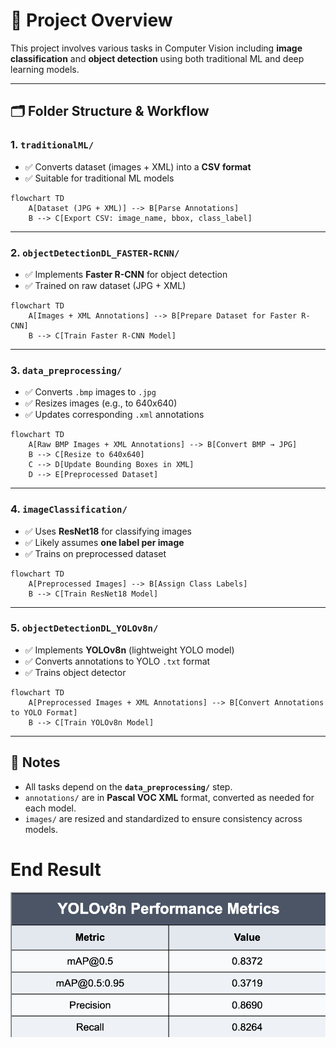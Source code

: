 # 🧠 Project Overview

This project involves various tasks in Computer Vision including **image classification** and **object detection** using both traditional ML and deep learning models.

---

## 🗂️ Folder Structure & Workflow

### 1. `traditionalML/`

- ✅ Converts dataset (images + XML) into a **CSV format**
- ✅ Suitable for traditional ML models

```mermaid
flowchart TD
    A[Dataset (JPG + XML)] --> B[Parse Annotations]
    B --> C[Export CSV: image_name, bbox, class_label]
```

---

### 2. `objectDetectionDL_FASTER-RCNN/`

- ✅ Implements **Faster R-CNN** for object detection
- ✅ Trained on raw dataset (JPG + XML)

```mermaid
flowchart TD
    A[Images + XML Annotations] --> B[Prepare Dataset for Faster R-CNN]
    B --> C[Train Faster R-CNN Model]
```

---

### 3. `data_preprocessing/`

- ✅ Converts `.bmp` images to `.jpg`
- ✅ Resizes images (e.g., to 640x640)
- ✅ Updates corresponding `.xml` annotations

```mermaid
flowchart TD
    A[Raw BMP Images + XML Annotations] --> B[Convert BMP → JPG]
    B --> C[Resize to 640x640]
    C --> D[Update Bounding Boxes in XML]
    D --> E[Preprocessed Dataset]
```

---

### 4. `imageClassification/`

- ✅ Uses **ResNet18** for classifying images
- ✅ Likely assumes **one label per image**
- ✅ Trains on preprocessed dataset

```mermaid
flowchart TD
    A[Preprocessed Images] --> B[Assign Class Labels]
    B --> C[Train ResNet18 Model]
```

---

### 5. `objectDetectionDL_YOLOv8n/`

- ✅ Implements **YOLOv8n** (lightweight YOLO model)
- ✅ Converts annotations to YOLO `.txt` format
- ✅ Trains object detector

```mermaid
flowchart TD
    A[Preprocessed Images + XML Annotations] --> B[Convert Annotations to YOLO Format]
    B --> C[Train YOLOv8n Model]
```

---

## 📌 Notes

- All tasks depend on the **`data_preprocessing/`** step.
- `annotations/` are in **Pascal VOC XML** format, converted as needed for each model.
- `images/` are resized and standardized to ensure consistency across models.


# End Result 
![](objectDetectionDL_YOLOv8n/metrics_yolo.png)